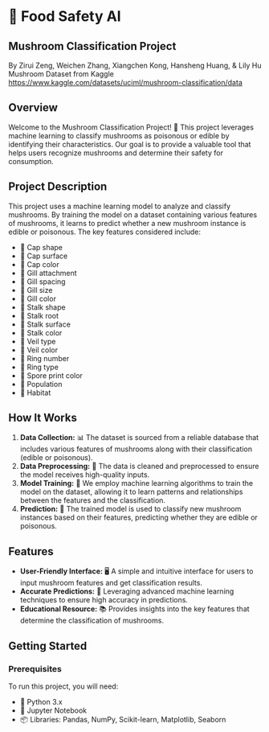# 🍄 Food Safety AI
## Mushroom Classification Project

By Zirui Zeng, Weichen Zhang, Xiangchen Kong, Hansheng Huang, & Lily Hu
Mushroom Dataset from Kaggle https://www.kaggle.com/datasets/uciml/mushroom-classification/data

## Overview

Welcome to the Mushroom Classification Project! 🌟 This project leverages machine learning to classify mushrooms as poisonous or edible by identifying their characteristics. Our goal is to provide a valuable tool that helps users recognize mushrooms and determine their safety for consumption.

## Project Description

This project uses a machine learning model to analyze and classify mushrooms. By training the model on a dataset containing various features of mushrooms, it learns to predict whether a new mushroom instance is edible or poisonous. The key features considered include:

- 🍄 Cap shape
- 🍄 Cap surface
- 🍄 Cap color
- 🍄 Gill attachment
- 🍄 Gill spacing
- 🍄 Gill size
- 🍄 Gill color
- 🍄 Stalk shape
- 🍄 Stalk root
- 🍄 Stalk surface
- 🍄 Stalk color
- 🍄 Veil type
- 🍄 Veil color
- 🍄 Ring number
- 🍄 Ring type
- 🍄 Spore print color
- 🍄 Population
- 🍄 Habitat

## How It Works

1. **Data Collection:** 📊 The dataset is sourced from a reliable database that includes various features of mushrooms along with their classification (edible or poisonous).
2. **Data Preprocessing:** 🧹 The data is cleaned and preprocessed to ensure the model receives high-quality inputs.
3. **Model Training:** 🧠 We employ machine learning algorithms to train the model on the dataset, allowing it to learn patterns and relationships between the features and the classification.
4. **Prediction:** 🔮 The trained model is used to classify new mushroom instances based on their features, predicting whether they are edible or poisonous.

## Features

- **User-Friendly Interface:** 🖥️ A simple and intuitive interface for users to input mushroom features and get classification results.
- **Accurate Predictions:** 🎯 Leveraging advanced machine learning techniques to ensure high accuracy in predictions.
- **Educational Resource:** 📚 Provides insights into the key features that determine the classification of mushrooms.

## Getting Started

### Prerequisites

To run this project, you will need:

- 🐍 Python 3.x
- 📓 Jupyter Notebook
- 📦 Libraries: Pandas, NumPy, Scikit-learn, Matplotlib, Seaborn
